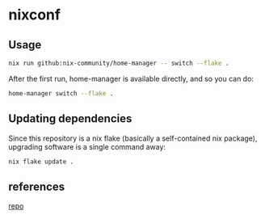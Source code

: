 # nixconf


## Usage

```sh
nix run github:nix-community/home-manager -- switch --flake .
```

After the first run, home-manager is available directly, and so you can do:

```sh
home-manager switch --flake .
```

## Updating dependencies

Since this repository is a nix flake (basically a self-contained nix package),
upgrading software is a single command away:

```sh
nix flake update .
```

## references

[repo](https://github.com/synecdokey/dotfiles/tree/dev)
